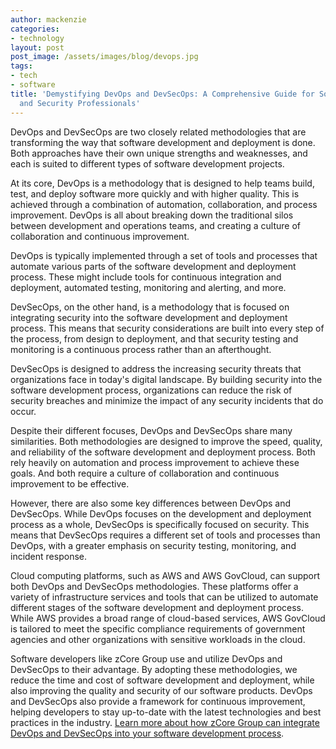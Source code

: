 ```yaml
---
author: mackenzie
categories:
- technology
layout: post
post_image: /assets/images/blog/devops.jpg
tags:
- tech
- software
title: 'Demystifying DevOps and DevSecOps: A Comprehensive Guide for Software Developers
  and Security Professionals'
---
```


DevOps and DevSecOps are two closely related methodologies that are transforming the way that software development and deployment is done. Both approaches have their own unique strengths and weaknesses, and each is suited to different types of software development projects.

At its core, DevOps is a methodology that is designed to help teams build, test, and deploy software more quickly and with higher quality. This is achieved through a combination of automation, collaboration, and process improvement. DevOps is all about breaking down the traditional silos between development and operations teams, and creating a culture of collaboration and continuous improvement.

DevOps is typically implemented through a set of tools and processes that automate various parts of the software development and deployment process. These might include tools for continuous integration and deployment, automated testing, monitoring and alerting, and more.

DevSecOps, on the other hand, is a methodology that is focused on integrating security into the software development and deployment process. This means that security considerations are built into every step of the process, from design to deployment, and that security testing and monitoring is a continuous process rather than an afterthought.

DevSecOps is designed to address the increasing security threats that organizations face in today's digital landscape. By building security into the software development process, organizations can reduce the risk of security breaches and minimize the impact of any security incidents that do occur.

Despite their different focuses, DevOps and DevSecOps share many similarities. Both methodologies are designed to improve the speed, quality, and reliability of the software development and deployment process. Both rely heavily on automation and process improvement to achieve these goals. And both require a culture of collaboration and continuous improvement to be effective.

However, there are also some key differences between DevOps and DevSecOps. While DevOps focuses on the development and deployment process as a whole, DevSecOps is specifically focused on security. This means that DevSecOps requires a different set of tools and processes than DevOps, with a greater emphasis on security testing, monitoring, and incident response.

Cloud computing platforms, such as AWS and AWS GovCloud, can support both DevOps and DevSecOps methodologies. These platforms offer a variety of infrastructure services and tools that can be utilized to automate different stages of the software development and deployment process. While AWS provides a broad range of cloud-based services, AWS GovCloud is tailored to meet the specific compliance requirements of government agencies and other organizations with sensitive workloads in the cloud.

Software developers like zCore Group use and utilize DevOps and DevSecOps to their advantage. By adopting these methodologies, we reduce the time and cost of software development and deployment, while also improving the quality and security of our software products. DevOps and DevSecOps also provide a framework for continuous improvement, helping developers to stay up-to-date with the latest technologies and best practices in the industry. [Learn more about how zCore Group can integrate DevOps and DevSecOps into your software development process](/about).